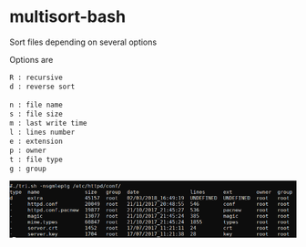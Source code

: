 # multisort-bash
Sort files depending on several options

Options are
```
R : recursive
d : reverse sort

n : file name
s : file size
m : last write time
l : lines number
e : extension
p : owner
t : file type
g : group
```
![alt text](https://raw.githubusercontent.com/masterccc/multisort-bash/master/screenshot.png)
